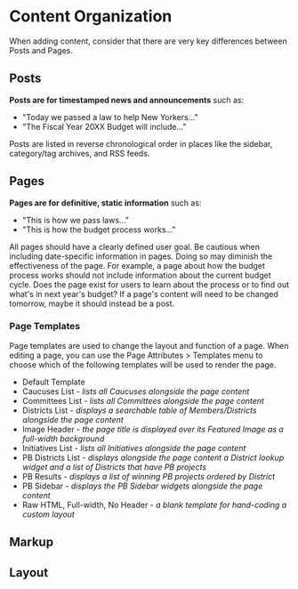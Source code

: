 # Content Organization

When adding content, consider that there are very key differences between Posts and Pages.

## Posts

**Posts are for timestamped news and announcements** such as:
* "Today we passed a law to help New Yorkers..."
* "The Fiscal Year 20XX Budget will include..."

Posts are listed in reverse chronological order in places like the sidebar, category/tag archives, and RSS feeds.

## Pages

**Pages are for definitive, static information** such as:
* "This is how we pass laws..."
* "This is how the budget process works..."

All pages should have a clearly defined user goal. Be cautious when including date-specific information in pages. Doing so may diminish the effectiveness of the page. For example, a page about how the budget process works should not include information about the current budget cycle. Does the page exist for users to learn about the process or to find out what's in next year's budget? If a page's content will need to be changed tomorrow, maybe it should instead be a post.

### Page Templates

Page templates are used to change the layout and function of a page. When editing a page, you can use the Page Attributes > Templates menu to choose which of the following templates will be used to render the page.

* Default Template
* Caucuses List - _lists all Caucuses alongside the page content_
* Committees List - _lists all Committees alongside the page content_
* Districts List - _displays a searchable table of Members/Districts alongside the page content_
* Image Header - _the page title is displayed over its Featured Image as a full-width background_
* Initiatives List - _lists all Initiatives alongside the page content_
* PB Districts List - _displays alongside the page content a District lookup widget and a list of Districts that have PB projects_
* PB Results - _displays a list of winning PB projects ordered by District_
* PB Sidebar - _displays the PB Sidebar widgets alongside the page content_
* Raw HTML, Full-width, No Header - _a blank template for hand-coding a custom layout_

## Markup

## Layout
